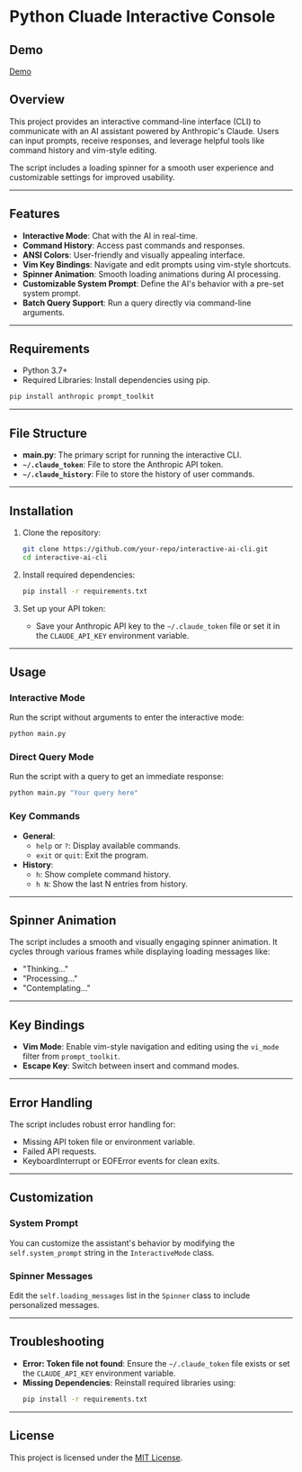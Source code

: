 # Python Cluade Interactive Console

## Demo

[Demo](resources/Demo.gif)

## Overview
This project provides an interactive command-line interface (CLI) to communicate with an AI assistant powered by Anthropic's Claude. Users can input prompts, receive responses, and leverage helpful tools like command history and vim-style editing. 

The script includes a loading spinner for a smooth user experience and customizable settings for improved usability.

---

## Features
- **Interactive Mode**: Chat with the AI in real-time.
- **Command History**: Access past commands and responses.
- **ANSI Colors**: User-friendly and visually appealing interface.
- **Vim Key Bindings**: Navigate and edit prompts using vim-style shortcuts.
- **Spinner Animation**: Smooth loading animations during AI processing.
- **Customizable System Prompt**: Define the AI's behavior with a pre-set system prompt.
- **Batch Query Support**: Run a query directly via command-line arguments.

---

## Requirements
- Python 3.7+
- Required Libraries: Install dependencies using pip.

```bash
pip install anthropic prompt_toolkit
```

---

## File Structure
- **main.py**: The primary script for running the interactive CLI.
- **`~/.claude_token`**: File to store the Anthropic API token.
- **`~/.claude_history`**: File to store the history of user commands.

---

## Installation
1. Clone the repository:
   ```bash
   git clone https://github.com/your-repo/interactive-ai-cli.git
   cd interactive-ai-cli
   ```

2. Install required dependencies:
   ```bash
   pip install -r requirements.txt
   ```

3. Set up your API token:
   - Save your Anthropic API key to the `~/.claude_token` file or set it in the `CLAUDE_API_KEY` environment variable.

---

## Usage
### Interactive Mode
Run the script without arguments to enter the interactive mode:
```bash
python main.py
```

### Direct Query Mode
Run the script with a query to get an immediate response:
```bash
python main.py "Your query here"
```

### Key Commands
- **General**:
  - `help` or `?`: Display available commands.
  - `exit` or `quit`: Exit the program.
- **History**:
  - `h`: Show complete command history.
  - `h N`: Show the last N entries from history.

---

## Spinner Animation
The script includes a smooth and visually engaging spinner animation. It cycles through various frames while displaying loading messages like:
- "Thinking..."
- "Processing..."
- "Contemplating..."

---

## Key Bindings
- **Vim Mode**: Enable vim-style navigation and editing using the `vi_mode` filter from `prompt_toolkit`.
- **Escape Key**: Switch between insert and command modes.

---

## Error Handling
The script includes robust error handling for:
- Missing API token file or environment variable.
- Failed API requests.
- KeyboardInterrupt or EOFError events for clean exits.

---

## Customization
### System Prompt
You can customize the assistant's behavior by modifying the `self.system_prompt` string in the `InteractiveMode` class.

### Spinner Messages
Edit the `self.loading_messages` list in the `Spinner` class to include personalized messages.

---

## Troubleshooting
- **Error: Token file not found**: Ensure the `~/.claude_token` file exists or set the `CLAUDE_API_KEY` environment variable.
- **Missing Dependencies**: Reinstall required libraries using:
  ```bash
  pip install -r requirements.txt
  ```

---

## License
This project is licensed under the [MIT License](LICENSE).

